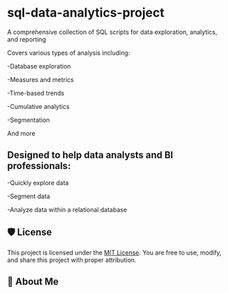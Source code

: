 # sql-data-analytics-project
A comprehensive collection of SQL scripts for data exploration, analytics, and reporting

Covers various types of analysis including:

-Database exploration

-Measures and metrics

-Time-based trends

-Cumulative analytics

-Segmentation

And more


## Designed to help data analysts and BI professionals:

-Quickly explore data

-Segment data

-Analyze data within a relational database




## 🛡️ License

This project is licensed under the [MIT License](LICENSE). You are free to use, modify, and share this project with proper attribution.

## 🌟 About Me


